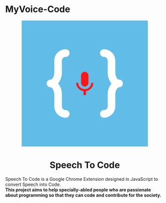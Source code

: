 # MyVoice-Code
<p align="center">
<img src="https://github.com/NamRana/MyVoice-Code/blob/main/Images/symbol.png" width="400" height="400"><h1 align="center">Speech To Code</h1>
</p>

Speech To Code is a Google Chrome Extension designed in JavaScript to convert Speech into Code.<br/><strong>This project aims to help specially-abled people who are passionate about programming so that they can code and contribute for the society.</strong>


